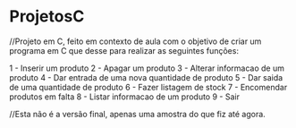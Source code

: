 # ProjetosC

//Projeto em C, feito em contexto de aula com o objetivo de criar um programa em C que desse para realizar as seguintes funções:

1 - Inserir um produto 2 - Apagar um produto 3 - Alterar informacao de um produto 4 - Dar entrada de uma nova quantidade de produto 5 - Dar saida de uma quantidade de produto 6 - Fazer listagem de stock 7 - Encomendar produtos em falta 8 - Listar informacao de um produto 9 - Sair

//Esta não é a versão final, apenas uma amostra do que fiz até agora.
